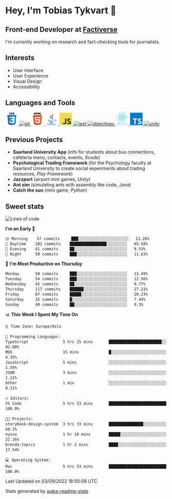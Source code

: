 # Hey, I'm Tobias Tykvart 🦉
## Front-end Developer at [Factiverse](https://www.factiverse.no/)

I'm currently working on research and fact-checking tools for journalists.

## Interests

- User Interface
- User Experience
- Visual Design
- Accessibility

## Languages and Tools
<p align="left"> <a href="https://www.w3schools.com/css/" target="_blank" rel="noreferrer"> <img src="https://raw.githubusercontent.com/devicons/devicon/master/icons/css3/css3-original-wordmark.svg" alt="css3" width="40" height="40"/> </a> <a href="https://git-scm.com/" target="_blank" rel="noreferrer"> <img src="https://www.vectorlogo.zone/logos/git-scm/git-scm-icon.svg" alt="git" width="40" height="40"/> </a> <a href="https://www.w3.org/html/" target="_blank" rel="noreferrer"> <img src="https://raw.githubusercontent.com/devicons/devicon/master/icons/html5/html5-original-wordmark.svg" alt="html5" width="40" height="40"/> </a> <a href="https://www.java.com" target="_blank" rel="noreferrer"> <img src="https://raw.githubusercontent.com/devicons/devicon/master/icons/java/java-original.svg" alt="java" width="40" height="40"/> </a> <a href="https://developer.mozilla.org/en-US/docs/Web/JavaScript" target="_blank" rel="noreferrer"> <img src="https://raw.githubusercontent.com/devicons/devicon/master/icons/javascript/javascript-original.svg" alt="javascript" width="40" height="40"/> </a> <a href="https://jestjs.io" target="_blank" rel="noreferrer"> <img src="https://www.vectorlogo.zone/logos/jestjsio/jestjsio-icon.svg" alt="jest" width="40" height="40"/> </a> <a href="https://developer.apple.com/library/archive/documentation/Cocoa/Conceptual/ProgrammingWithObjectiveC/Introduction/Introduction.html" target="_blank" rel="noreferrer"> <img src="https://www.vectorlogo.zone/logos/apple_objectivec/apple_objectivec-icon.svg" alt="objectivec" width="40" height="40"/> </a> <a href="https://reactjs.org/" target="_blank" rel="noreferrer"> <img src="https://raw.githubusercontent.com/devicons/devicon/master/icons/react/react-original-wordmark.svg" alt="react" width="40" height="40"/> </a> <a href="https://www.typescriptlang.org/" target="_blank" rel="noreferrer"> <img src="https://raw.githubusercontent.com/devicons/devicon/master/icons/typescript/typescript-original.svg" alt="typescript" width="40" height="40"/> </a> <a href="https://unity.com/" target="_blank" rel="noreferrer"> <img src="https://www.vectorlogo.zone/logos/unity3d/unity3d-icon.svg" alt="unity" width="40" height="40"/> </a> </p>

## Previous Projects

- **Saarland University App** (info for students about bus connections, cafeteria menu, contacts, events, *Xcode*)
- **Psychological Trading Framework** (for the Psychology faculty at Saarland University to create social experiments about trading resources, *Play Framework*)
- **Jazzport** (airport mini games, *Unity*)
- **Ant sim** (simulating ants with assembly like code, *Java*)
- **Catch the sun** (mini game, *Python*)

## Sweet stats

<!--START_SECTION:waka-->
![Lines of code](https://img.shields.io/badge/From%20Hello%20World%20I%27ve%20Written-78%20Thousand%20lines%20of%20code-blue)

**I'm an Early 🐤** 

```text
🌞 Morning    57 commits     ███░░░░░░░░░░░░░░░░░░░░░░   13.26% 
🌆 Daytime    282 commits    ████████████████░░░░░░░░░   65.58% 
🌃 Evening    41 commits     ██░░░░░░░░░░░░░░░░░░░░░░░   9.53% 
🌙 Night      50 commits     ███░░░░░░░░░░░░░░░░░░░░░░   11.63%

```
📅 **I'm Most Productive on Thursday** 

```text
Monday       58 commits     ███░░░░░░░░░░░░░░░░░░░░░░   13.49% 
Tuesday      54 commits     ███░░░░░░░░░░░░░░░░░░░░░░   12.56% 
Wednesday    42 commits     ██░░░░░░░░░░░░░░░░░░░░░░░   9.77% 
Thursday     117 commits    ██████░░░░░░░░░░░░░░░░░░░   27.21% 
Friday       87 commits     █████░░░░░░░░░░░░░░░░░░░░   20.23% 
Saturday     32 commits     █░░░░░░░░░░░░░░░░░░░░░░░░   7.44% 
Sunday       40 commits     ██░░░░░░░░░░░░░░░░░░░░░░░   9.3%

```


📊 **This Week I Spent My Time On** 

```text
⌚︎ Time Zone: Europe/Oslo

💬 Programming Languages: 
TypeScript               5 hrs 25 mins       ███████████████████████░░   92.08% 
MDX                      15 mins             █░░░░░░░░░░░░░░░░░░░░░░░░   4.35% 
JavaScript               5 mins              ░░░░░░░░░░░░░░░░░░░░░░░░░   1.59% 
JSON                     3 mins              ░░░░░░░░░░░░░░░░░░░░░░░░░   1.12% 
Other                    1 min               ░░░░░░░░░░░░░░░░░░░░░░░░░   0.31%

🔥 Editors: 
VS Code                  5 hrs 53 mins       █████████████████████████   100.0%

🐱‍💻 Projects: 
storybook-design-system  3 hrs 33 mins       ███████████████░░░░░░░░░░   60.3% 
nysno                    1 hr 18 mins        █████░░░░░░░░░░░░░░░░░░░░   22.16% 
brenda-topics            1 hr 2 mins         ████░░░░░░░░░░░░░░░░░░░░░   17.54%

💻 Operating System: 
Mac                      5 hrs 53 mins       █████████████████████████   100.0%

```


 Last Updated on 03/09/2022 18:50:08 UTC
<!--END_SECTION:waka-->
Stats generated by [waka-readme-stats](https://github.com/anmol098/waka-readme-stats)
